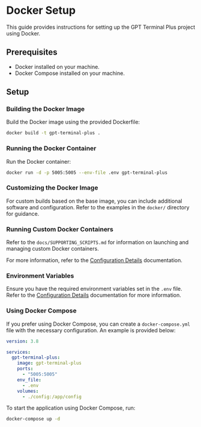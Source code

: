 # Docker Setup

This guide provides instructions for setting up the GPT Terminal Plus project using Docker.

## Prerequisites

- Docker installed on your machine.
- Docker Compose installed on your machine.

## Setup

### Building the Docker Image

Build the Docker image using the provided Dockerfile:

```sh
docker build -t gpt-terminal-plus .
```

### Running the Docker Container

Run the Docker container:

```sh
docker run -d -p 5005:5005 --env-file .env gpt-terminal-plus
```

### Customizing the Docker Image

For custom builds based on the base image, you can include additional software and configuration. Refer to the examples in the `docker/` directory for guidance.

### Running Custom Docker Containers

Refer to the `docs/SUPPORTING_SCRIPTS.md` for information on launching and managing custom Docker containers.

For more information, refer to the [Configuration Details](docs/CONFIGURATION.md) documentation.

### Environment Variables

Ensure you have the required environment variables set in the `.env` file. Refer to the [Configuration Details](docs/CONFIGURATION.md) documentation for more information.

### Using Docker Compose

If you prefer using Docker Compose, you can create a `docker-compose.yml` file with the necessary configuration. An example is provided below:

```yaml
version: 3.8

services:
  gpt-terminal-plus:
    image: gpt-terminal-plus
    ports:
      - "5005:5005"
    env_file:
      - .env
    volumes:
      - ./config:/app/config
```

To start the application using Docker Compose, run:

```sh
docker-compose up -d
```

